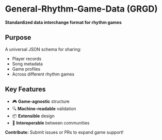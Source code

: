 # General-Rhythm-Game-Data (GRGD)

**Standardized data interchange format for rhythm games**

## Purpose
A universal JSON schema for sharing:
- Player records
- Song metadata 
- Game profiles
- Across different rhythm games

## Key Features
- 🎮 **Game-agnostic** structure
- 🔍 **Machine-readable** validation
- 📦 **Extensible** design
- 🔄 **Interoperable** between communities

**Contribute:** Submit issues or PRs to expand game support!

